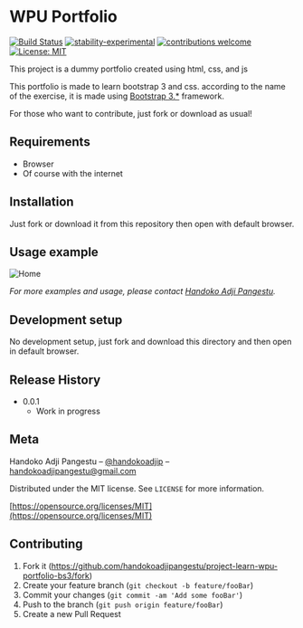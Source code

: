 # WPU Portfolio

[![Build Status](https://travis-ci.org/dwyl/esta.svg?branch=master)](https://github.com/handokoadjipangestu/project-learn-wpu-portfolio-bs3)
[![stability-experimental](https://img.shields.io/badge/stability-experimental-orange.svg)](https://github.com/handokoadjipangestu/project-learn-wpu-portfolio-bs3)
[![contributions welcome](https://img.shields.io/badge/contributions-welcome-brightgreen.svg?style=flat)](https://github.com/handokoadjipangestu/project-learn-wpu-portfolio-bs3/fork)
[![License: MIT](https://img.shields.io/badge/License-MIT-yellow.svg)](https://opensource.org/licenses/MIT)

This project is a dummy portfolio created using html, css, and js

This portfolio is made to learn bootstrap 3 and css. according to the name of the exercise, it is made using [Bootstrap 3.\*](https://getbootstrap.com/docs/3.3/) framework.

For those who want to contribute, just fork or download as usual!

## Requirements

- Browser
- Of course with the internet

## Installation

Just fork or download it from this repository then open with default browser.

## Usage example

![Home](http://bebaskripsi.000webhostapp.com/project-learn-wpu-portfolio-bs3/home.png)

_For more examples and usage, please contact [Handoko Adji Pangestu](https://www.instagram.com/handokoadjip/)._

## Development setup

No development setup, just fork and download this directory and then open in default browser.

## Release History

- 0.0.1
  - Work in progress

## Meta

Handoko Adji Pangestu – [@handokoadjip](https://www.instagram.com/handokoadjip/) – handokoadjipangestu@gmail.com

Distributed under the MIT license. See `LICENSE` for more information.

[https://opensource.org/licenses/MIT](https://opensource.org/licenses/MIT)

## Contributing

1. Fork it (<https://github.com/handokoadjipangestu/project-learn-wpu-portfolio-bs3/fork>)
2. Create your feature branch (`git checkout -b feature/fooBar`)
3. Commit your changes (`git commit -am 'Add some fooBar'`)
4. Push to the branch (`git push origin feature/fooBar`)
5. Create a new Pull Request
